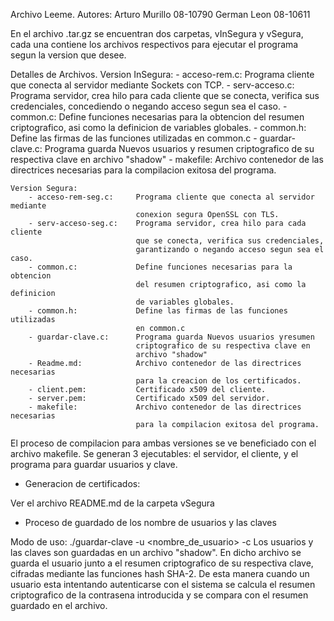 Archivo Leeme.
Autores:
    Arturo Murillo  08-10790
    German Leon     08-10611

En el archivo .tar.gz se encuentran dos carpetas, vInSegura y vSegura, 
cada una contiene los archivos respectivos para ejecutar el programa segun la 
version que desee.

Detalles de Archivos.
    Version InSegura:
        - acceso-rem.c:     Programa cliente que conecta al servidor mediante 
                            Sockets con TCP.
        - serv-acceso.c:    Programa servidor, crea hilo para cada cliente que 
                            se conecta, verifica sus credenciales, concediendo 
                            o negando acceso segun sea el caso.
        - common.c:         Define funciones necesarias para la obtencion del 
                            resumen criptografico, asi como la definicion de 
                            variables globales.
        - common.h:         Define las firmas de las funciones utilizadas en 
                            common.c
        - guardar-clave.c:  Programa guarda Nuevos usuarios y resumen 
                            criptografico de su respectiva clave en archivo 
                            "shadow"
        - makefile:         Archivo contenedor de las directrices necesarias 
                            para la compilacion exitosa del programa.

    Version Segura:
        - acceso-rem-seg.c:     Programa cliente que conecta al servidor mediante 
                                conexion segura OpenSSL con TLS.
        - serv-acceso-seg.c:    Programa servidor, crea hilo para cada cliente 
                                que se conecta, verifica sus credenciales, 
                                garantizando o negando acceso segun sea el caso.
        - common.c:             Define funciones necesarias para la obtencion 
                                del resumen criptografico, asi como la definicion 
                                de variables globales.
        - common.h:             Define las firmas de las funciones utilizadas 
                                en common.c
        - guardar-clave.c:      Programa guarda Nuevos usuarios yresumen 
                                criptografico de su respectiva clave en 
                                archivo "shadow"
        - Readme.md:            Archivo contenedor de las directrices necesarias 
                                para la creacion de los certificados.
        - client.pem:           Certificado x509 del cliente. 
        - server.pem:           Certificado x509 del servidor.
        - makefile:             Archivo contenedor de las directrices necesarias 
                                para la compilacion exitosa del programa.

El proceso de compilacion para ambas versiones se ve beneficiado con el archivo
makefile. Se generan 3 ejecutables: el servidor, el cliente, y el programa para 
guardar usuarios y clave.   

- Generacion de certificados:

Ver el archivo README.md de la carpeta vSegura

- Proceso de guardado de los nombre de usuarios y las claves

Modo de uso: ./guardar-clave -u <nombre_de_usuario> -c <clave>
Los usuarios y las claves son guardadas en un archivo "shadow". En dicho archivo 
se guarda el usuario junto a el resumen criptografico de su respectiva clave, 
cifradas mediante las funciones hash SHA-2. De esta manera cuando un usuario esta 
intentando autenticarse con el sistema se calcula el resumen criptografico de la
contrasena introducida y se compara con el resumen guardado en el archivo. 
